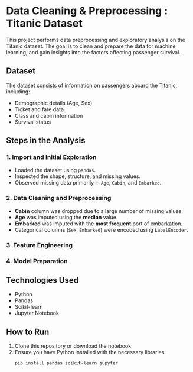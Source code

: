 # Data Cleaning & Preprocessing : Titanic Dataset 

This project performs data preprocessing and exploratory analysis on the Titanic dataset. The goal is to clean and prepare the data for machine learning, and gain insights into the factors affecting passenger survival.

## Dataset

The dataset consists of information on passengers aboard the Titanic, including:
- Demographic details (Age, Sex)
- Ticket and fare data
- Class and cabin information
- Survival status

## Steps in the Analysis

### 1. Import and Initial Exploration
- Loaded the dataset using `pandas`.
- Inspected the shape, structure, and missing values.
- Observed missing data primarily in `Age`, `Cabin`, and `Embarked`.

### 2. Data Cleaning and Preprocessing
- **Cabin** column was dropped due to a large number of missing values.
- **Age** was imputed using the **median** value.
- **Embarked** was imputed with the **most frequent** port of embarkation.
- Categorical columns (`Sex`, `Embarked`) were encoded using `LabelEncoder`.

### 3. Feature Engineering 



### 4. Model Preparation 


## Technologies Used

- Python
- Pandas
- Scikit-learn
- Jupyter Notebook

## How to Run

1. Clone this repository or download the notebook.
2. Ensure you have Python installed with the necessary libraries:
   ```bash
   pip install pandas scikit-learn jupyter
